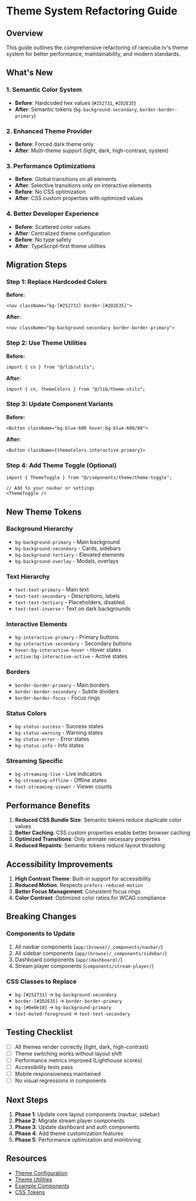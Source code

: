 # Theme System Refactoring Guide

## Overview
This guide outlines the comprehensive refactoring of rarecube.tv's theme system for better performance, maintainability, and modern standards.

## What's New

### 1. Semantic Color System
- **Before**: Hardcoded hex values (`#252731`, `#2D2E35`)
- **After**: Semantic tokens (`bg-background-secondary`, `border-border-primary`)

### 2. Enhanced Theme Provider
- **Before**: Forced dark theme only
- **After**: Multi-theme support (light, dark, high-contrast, system)

### 3. Performance Optimizations
- **Before**: Global transitions on all elements
- **After**: Selective transitions only on interactive elements
- **Before**: No CSS optimization
- **After**: CSS custom properties with optimized values

### 4. Better Developer Experience
- **Before**: Scattered color values
- **After**: Centralized theme configuration
- **Before**: No type safety
- **After**: TypeScript-first theme utilities

## Migration Steps

### Step 1: Replace Hardcoded Colors

**Before:**
```tsx
<nav className="bg-[#252731] border-[#2D2E35]">
```

**After:**
```tsx
<nav className="bg-background-secondary border-border-primary">
```

### Step 2: Use Theme Utilities

**Before:**
```tsx
import { cn } from "@/lib/utils";
```

**After:**
```tsx
import { cn, themeColors } from "@/lib/theme-utils";
```

### Step 3: Update Component Variants

**Before:**
```tsx
<Button className="bg-blue-600 hover:bg-blue-600/80">
```

**After:**
```tsx
<Button className={themeColors.interactive.primary}>
```

### Step 4: Add Theme Toggle (Optional)

```tsx
import { ThemeToggle } from "@/components/theme/theme-toggle";

// Add to your navbar or settings
<ThemeToggle />
```

## New Theme Tokens

### Background Hierarchy
- `bg-background-primary` - Main background
- `bg-background-secondary` - Cards, sidebars
- `bg-background-tertiary` - Elevated elements
- `bg-background-overlay` - Modals, overlays

### Text Hierarchy
- `text-text-primary` - Main text
- `text-text-secondary` - Descriptions, labels
- `text-text-tertiary` - Placeholders, disabled
- `text-text-inverse` - Text on dark backgrounds

### Interactive Elements
- `bg-interactive-primary` - Primary buttons
- `bg-interactive-secondary` - Secondary buttons
- `hover:bg-interactive-hover` - Hover states
- `active:bg-interactive-active` - Active states

### Borders
- `border-border-primary` - Main borders
- `border-border-secondary` - Subtle dividers
- `border-border-focus` - Focus rings

### Status Colors
- `bg-status-success` - Success states
- `bg-status-warning` - Warning states
- `bg-status-error` - Error states
- `bg-status-info` - Info states

### Streaming Specific
- `bg-streaming-live` - Live indicators
- `bg-streaming-offline` - Offline states
- `text-streaming-viewer` - Viewer counts

## Performance Benefits

1. **Reduced CSS Bundle Size**: Semantic tokens reduce duplicate color values
2. **Better Caching**: CSS custom properties enable better browser caching
3. **Optimized Transitions**: Only animate necessary properties
4. **Reduced Repaints**: Semantic tokens reduce layout thrashing

## Accessibility Improvements

1. **High Contrast Theme**: Built-in support for accessibility
2. **Reduced Motion**: Respects `prefers-reduced-motion`
3. **Better Focus Management**: Consistent focus rings
4. **Color Contrast**: Optimized color ratios for WCAG compliance

## Breaking Changes

### Components to Update
1. All navbar components (`app/(browse)/_components/navbar/`)
2. All sidebar components (`app/(browse)/_components/sidebar/`)
3. Dashboard components (`app/(dashboard)/`)
4. Stream player components (`components/stream-player/`)

### CSS Classes to Replace
- `bg-[#252731]` → `bg-background-secondary`
- `border-[#2D2E35]` → `border-border-primary`
- `bg-[#0e0e10]` → `bg-background-primary`
- `text-muted-foreground` → `text-text-secondary`

## Testing Checklist

- [ ] All themes render correctly (light, dark, high-contrast)
- [ ] Theme switching works without layout shift
- [ ] Performance metrics improved (Lighthouse scores)
- [ ] Accessibility tests pass
- [ ] Mobile responsiveness maintained
- [ ] No visual regressions in components

## Next Steps

1. **Phase 1**: Update core layout components (navbar, sidebar)
2. **Phase 2**: Migrate stream player components
3. **Phase 3**: Update dashboard and auth components
4. **Phase 4**: Add theme customization features
5. **Phase 5**: Performance optimization and monitoring

## Resources

- [Theme Configuration](./lib/theme-config.ts)
- [Theme Utilities](./lib/theme-utils.ts)
- [Example Components](./components/examples/)
- [CSS Tokens](./lib/theme-tokens.css)